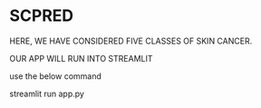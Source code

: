 # SCPRED

HERE, WE HAVE CONSIDERED FIVE CLASSES OF SKIN CANCER.

OUR APP WILL RUN INTO STREAMLIT

use the below command

streamlit run app.py
